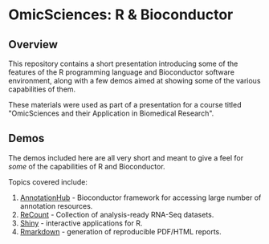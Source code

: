 OmicSciences: R & Bioconductor
==============================

## Overview

This repository contains a short presentation introducing some of the features
of the R programming language and Bioconductor software environment, along with
a few demos aimed at showing some of the various capabilities of them.

These materials were used as part of a presentation for a course titled
"OmicSciences and their Application in Biomedical Research".

## Demos

The demos included here are all very short and meant to give a feel for *some*
of the capabilities of R and Bioconductor.

Topics covered include:

1. [AnnotationHub](https://www.bioconductor.org/packages/release/bioc/html/AnnotationHub.html) - Bioconductor framework for accessing large number of annotation resources.
2. [ReCount](https://jhubiostatistics.shinyapps.io/recount/) - Collection of analysis-ready RNA-Seq datasets.
3. [Shiny](http://shiny.rstudio.com/) - interactive applications for R.
4. [Rmarkdown](http://rmarkdown.rstudio.com/) - generation of reproducible PDF/HTML reports.


